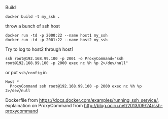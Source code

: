 Build
```
docker build -t my_ssh .
```

throw a bunch of ssh host
```
docker run -td -p 2000:22 --name host1 my_ssh
docker run -td -p 2001:22 --name host2 my_ssh
```
Try to log to host2 through host1
```
ssh root@192.168.99.100 -p 2001 -o ProxyCommand="ssh root@192.168.99.100 -p 2000 exec nc %h %p 2>/dev/null"
```
or put `ssh/config` in 
```
Host *
  ProxyCommand ssh root@192.168.99.100 -p 2000 exec nc %h %p 2>/dev/null
```

Dockerfile from https://docs.docker.com/examples/running_ssh_service/, explaination on ProxyCommand from http://blog.ociru.net/2013/09/24/ssh-proxycommand
